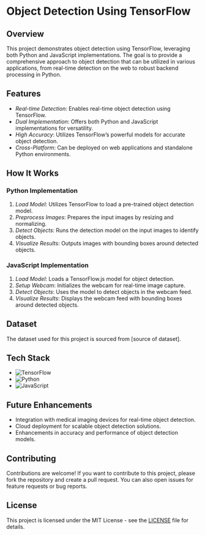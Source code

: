 # Object Detection Using TensorFlow

## Overview

This project demonstrates object detection using TensorFlow, leveraging both Python and JavaScript implementations. The goal is to provide a comprehensive approach to object detection that can be utilized in various applications, from real-time detection on the web to robust backend processing in Python.

## Features

- *Real-time Detection*: Enables real-time object detection using TensorFlow.
- *Dual Implementation*: Offers both Python and JavaScript implementations for versatility.
- *High Accuracy*: Utilizes TensorFlow’s powerful models for accurate object detection.
- *Cross-Platform*: Can be deployed on web applications and standalone Python environments.

## How It Works

### Python Implementation

1. *Load Model*: Utilizes TensorFlow to load a pre-trained object detection model.
2. *Preprocess Images*: Prepares the input images by resizing and normalizing.
3. *Detect Objects*: Runs the detection model on the input images to identify objects.
4. *Visualize Results*: Outputs images with bounding boxes around detected objects.

### JavaScript Implementation

1. *Load Model*: Loads a TensorFlow.js model for object detection.
2. *Setup Webcam*: Initializes the webcam for real-time image capture.
3. *Detect Objects*: Uses the model to detect objects in the webcam feed.
4. *Visualize Results*: Displays the webcam feed with bounding boxes around detected objects.

## Dataset

The dataset used for this project is sourced from [source of dataset].

## Tech Stack

- ![TensorFlow](https://img.shields.io/badge/TensorFlow-2.0-FF6F00?style=flat-square&logo=tensorflow)
- ![Python](https://img.shields.io/badge/Python-3.x-blue?style=flat-square&logo=python)
- ![JavaScript](https://img.shields.io/badge/JavaScript-ES6-yellow?style=flat-square&logo=javascript)

## Future Enhancements

- Integration with medical imaging devices for real-time object detection.
- Cloud deployment for scalable object detection solutions.
- Enhancements in accuracy and performance of object detection models.

## Contributing

Contributions are welcome! If you want to contribute to this project, please fork the repository and create a pull request. You can also open issues for feature requests or bug reports.

## License

This project is licensed under the MIT License - see the [LICENSE](LICENSE) file for details.
